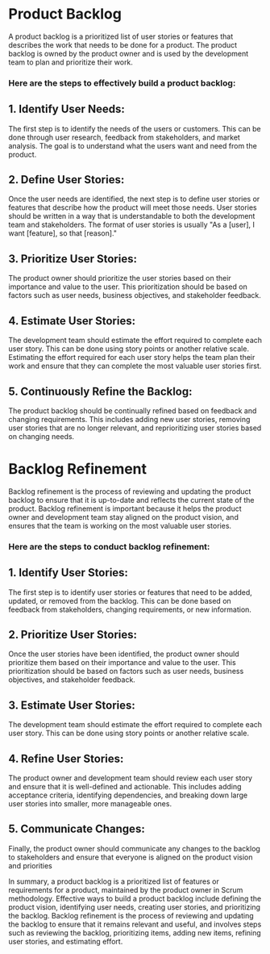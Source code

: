 # Product Backlog
   A product backlog is a prioritized list of user stories or features that describes the work that needs to be done for a product. The product backlog is owned by the product owner and is used by the development team to plan and prioritize their work.

### Here are the steps to effectively build a product backlog:

## 1. Identify User Needs:
 The first step is to identify the needs of the users or customers. This can be done through user research, feedback from stakeholders, and market analysis. The goal is to understand what the users want and need from the product.

## 2. Define User Stories:
 Once the user needs are identified, the next step is to define user stories or features that describe how the product will meet those needs. User stories should be written in a way that is understandable to both the development team and stakeholders. The format of user stories is usually "As a [user], I want [feature], so that [reason]."

## 3. Prioritize User Stories: 
The product owner should prioritize the user stories based on their importance and value to the user. This prioritization should be based on factors such as user needs, business objectives, and stakeholder feedback.

## 4. Estimate User Stories: 
The development team should estimate the effort required to complete each user story. This can be done using story points or another relative scale. Estimating the effort required for each user story helps the team plan their work and ensure that they can complete the most valuable user stories first.

## 5. Continuously Refine the Backlog:
 The product backlog should be continually refined based on feedback and changing requirements. This includes adding new user stories, removing user stories that are no longer relevant, and reprioritizing user stories based on changing needs.

# Backlog Refinement
Backlog refinement is the process of reviewing and updating the product backlog to ensure that it is up-to-date and reflects the current state of the product. Backlog refinement is important because it helps the product owner and development team stay aligned on the product vision, and ensures that the team is working on the most valuable user stories.

### Here are the steps to conduct backlog refinement:

## 1. Identify User Stories: 
The first step is to identify user stories or features that need to be added, updated, or removed from the backlog. This can be done based on feedback from stakeholders, changing requirements, or new information.

## 2. Prioritize User Stories: 
Once the user stories have been identified, the product owner should prioritize them based on their importance and value to the user. This prioritization should be based on factors such as user needs, business objectives, and stakeholder feedback.

## 3. Estimate User Stories:
 The development team should estimate the effort required to complete each user story. This can be done using story points or another relative scale.

## 4. Refine User Stories: 
The product owner and development team should review each user story and ensure that it is well-defined and actionable. This includes adding acceptance criteria, identifying dependencies, and breaking down large user stories into smaller, more manageable ones.

## 5. Communicate Changes:
Finally, the product owner should communicate any changes to the backlog to stakeholders and ensure that everyone is aligned on the product vision and priorities


 In summary, a product backlog is a prioritized list of features or requirements for a product, maintained by the product owner in Scrum methodology. Effective ways to build a product backlog include defining the product vision, identifying user needs, creating user stories, and prioritizing the backlog. Backlog refinement is the process of reviewing and updating the backlog to ensure that it remains relevant and useful, and involves steps such as reviewing the backlog, prioritizing items, adding new items, refining user stories, and estimating effort.
